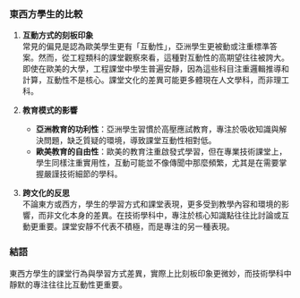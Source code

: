 ### **東西方學生的比較**  

1. **互動方式的刻板印象**  
   常見的偏見是認為歐美學生更有「互動性」，亞洲學生更被動或注重標準答案。然而，從工程類科的課堂觀察來看，這種對互動性的高期望往往被誇大。即使在歐美的大學，工程課堂中學生普遍安靜，因為這些科目注重邏輯推導和計算，互動性不是核心。課堂文化的差異可能更多體現在人文學科，而非理工科。  

2. **教育模式的影響**  
   - **亞洲教育的功利性**：亞洲學生習慣於高壓應試教育，專注於吸收知識與解決問題，缺乏質疑的環境，導致課堂互動性相對低。  
   - **歐美教育的自由性**：歐美的教育注重啟發式學習，但在專業技術課堂上，學生同樣注重實用性，互動可能並不像傳聞中那麼頻繁，尤其是在需要掌握嚴謹技術細節的學科。  

3. **跨文化的反思**  
   不論東方或西方，學生的學習方式和課堂表現，更多受到教學內容和環境的影響，而非文化本身的差異。在技術學科中，專注於核心知識點往往比討論或互動更重要。課堂安靜不代表不積極，而是專注的另一種表現。

### **結語**  
東西方學生的課堂行為與學習方式差異，實際上比刻板印象更微妙，而技術學科中靜默的專注往往比互動性更重要。